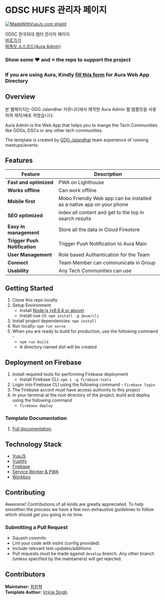 # GDSC HUFS 관리자 페이지

[![MadeWithVueJs.com shield](https://madewithvuejs.com/storage/repo-shields/1444-shield.svg)](https://madewithvuejs.com/p/aura/shield-link)

GDSC 한국외대 챕터 관리자 페이지 <br>
[바로가기](https://gdsc-hufs-admin.web.app/) <br>
[템플릿 소스코드(Aura Admin)](https://github.com/gdg-x/aura-admin) <br>

### Show some :heart: and :star: the repo to support the project

### If you are using Aura, Kindly [fill this form](https://forms.gle/SNpajdAnqbSac2AV9) for Aura Web App Directory

## Overview

본 웹페이지는 GDG Jalandhar 커뮤니티에서 제작한 Aura Admin 웹 템플릿을 사용하여 제작/배포 하였습니다.

Aura Admin is the Web App that helps you to mange the Tech Communities like GDGs, DSCs or any other tech communities.

The template is created by [GDG Jalandhar](https://meetup.com/GDG-Jalandhar/) team experience of running meetups/events.

## Features

| Feature                       | Description                                                          |
| ----------------------------- | -------------------------------------------------------------------- |
| **Fast and optimized**        | PWA on Lighthouse                                                    |
| **Works offline**             | Can work offline                                                     |
| **Mobile first**              | Mobo Friendly Web app can be installed as a native app on your phone |
| **SEO optimized**             | index all content and get to the top in search results               |
| **Easy in management**        | Store all the data in Cloud Firestore                                |
| **Trigger Push Notification** | Trigger Push Notification to Aura Main                               |
| **User Management**           | Role based Authentication for the Team                               |
| **Connect**                   | Team Member can communicate in Group                                 |
| **Usability**                 | Any Tech Communities can use                                         |

## Getting Started

1. Clone this repo locally
1. Setup Environment
   - Install [Node.js (v8.9.4 or above)](https://nodejs.org/en/download/)
   - Install vue cli: `npm install -g @vue/cli`
1. Install project dependencies: `npm install`
1. Run locally: `npm run serve`
1. When you are ready to build for production, use the following command -
   - `npm run build`
   - A directory named dist will be created

## Deployment on Firebase

1. Install required tools for performing Firebase deployment
   - Install Firebase CLI: `npm i -g firebase-tools`
1. Login into Firebase CLI using the following command - `firebase login`
1. The Firebase accont must have access authority to this project
1. In your terminal at the root directory of the project, build and deploy using the following command
   - `firebase deploy`

### Template Documentation

1. [Full documentation](https://docs.google.com/document/d/1WhpMxCE-H47em73F-8pcNGETye5Qun8cY3Jdg7jx6DE/edit?usp=sharing).

## Technology Stack

- [VueJS](https://vuejs.org/)
- [Vuetify](https://vuetifyjs.com/en/)
- [Firebase](https://firebase.google.com/)
- [Service Worker & PWA](https://www.npmjs.com/package/vue-pwa)
- [Workbox](https://developers.google.com/web/tools/workbox)

## Contributing

Awesome! Contributions of all kinds are greatly appreciated. To help smoothen the process we have a few non-exhaustive guidelines to follow which should get you going in no time.

### Submitting a Pull Request

- Squash commits
- Lint your code with eslint (config provided)
- Include relevant test updates/additions
- Pull requests _must_ be made against `develop` branch. Any other branch (unless specified by the maintainers) will get rejected.

## Contributors

<b>Maintainer:</b> [최원혁](https://github.com/devluce) <br>
<b>Template Author:</b> [Vrijraj Singh](https://github.com/vrijraj) <br>
